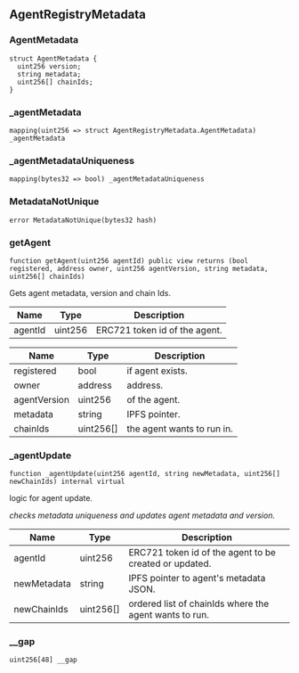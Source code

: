 ## AgentRegistryMetadata

### AgentMetadata

```solidity
struct AgentMetadata {
  uint256 version;
  string metadata;
  uint256[] chainIds;
}
```

### _agentMetadata

```solidity
mapping(uint256 => struct AgentRegistryMetadata.AgentMetadata) _agentMetadata
```

### _agentMetadataUniqueness

```solidity
mapping(bytes32 => bool) _agentMetadataUniqueness
```

### MetadataNotUnique

```solidity
error MetadataNotUnique(bytes32 hash)
```

### getAgent

```solidity
function getAgent(uint256 agentId) public view returns (bool registered, address owner, uint256 agentVersion, string metadata, uint256[] chainIds)
```

Gets agent metadata, version and chain Ids.

| Name | Type | Description |
| ---- | ---- | ----------- |
| agentId | uint256 | ERC721 token id of the agent. |

| Name | Type | Description |
| ---- | ---- | ----------- |
| registered | bool | if agent exists. |
| owner | address | address. |
| agentVersion | uint256 | of the agent. |
| metadata | string | IPFS pointer. |
| chainIds | uint256[] | the agent wants to run in. |

### _agentUpdate

```solidity
function _agentUpdate(uint256 agentId, string newMetadata, uint256[] newChainIds) internal virtual
```

logic for agent update.

_checks metadata uniqueness and updates agent metadata and version._

| Name | Type | Description |
| ---- | ---- | ----------- |
| agentId | uint256 | ERC721 token id of the agent to be created or updated. |
| newMetadata | string | IPFS pointer to agent's metadata JSON. |
| newChainIds | uint256[] | ordered list of chainIds where the agent wants to run. |

### __gap

```solidity
uint256[48] __gap
```

